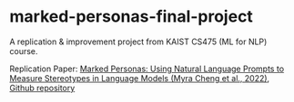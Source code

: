 # marked-personas-final-project
A replication &amp; improvement project from KAIST CS475 (ML for NLP) course.

Replication Paper: [Marked Personas: Using Natural Language Prompts to Measure Stereotypes in Language Models (Myra Cheng et al., 2022)](https://aclanthology.org/2023.acl-long.84.pdf), [Github repository](https://github.com/myracheng/markedpersonas/tree/main)
